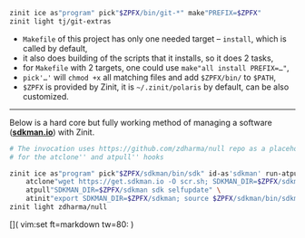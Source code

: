 ```zsh
zinit ice as"program" pick"$ZPFX/bin/git-*" make"PREFIX=$ZPFX"
zinit light tj/git-extras
```

 - `Makefile` of this project has only one needed target – `install`, which is called by default,
 - it also does building of the scripts that it installs, so it does 2 tasks,
 - for `Makefile` with 2 targets, one could use `make"all install PREFIX=…"`,
 - `pick'…'` will `chmod +x` all matching files and add `$ZPFX/bin/` to `$PATH`,
 - `$ZPFX` is provided by Zinit, it is `~/.zinit/polaris` by default, can be also customized.

----

Below is a hard core but fully working method of managing a software ([**sdkman.io**](https://sdkman.io)) with Zinit.

```zsh
# The invocation uses https://github.com/zdharma/null repo as a placeholder
# for the atclone'' and atpull'' hooks

zinit ice as"program" pick"$ZPFX/sdkman/bin/sdk" id-as'sdkman' run-atpull \
    atclone"wget https://get.sdkman.io -O scr.sh; SDKMAN_DIR=$ZPFX/sdkman bash scr.sh" \
    atpull"SDKMAN_DIR=$ZPFX/sdkman sdk selfupdate" \
    atinit"export SDKMAN_DIR=$ZPFX/sdkman; source $ZPFX/sdkman/bin/sdkman-init.sh"
zinit light zdharma/null
```

[]( vim:set ft=markdown tw=80: )
